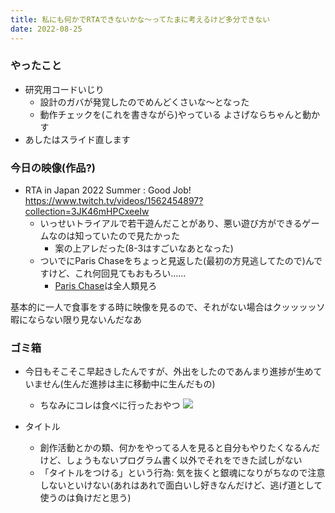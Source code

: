```yaml
---
title: 私にも何かでRTAできないかな～ってたまに考えるけど多分できない
date: 2022-08-25
---
```


### やったこと
+ 研究用コードいじり
  + 設計のガバが発覚したのでめんどくさいな～となった
  + 動作チェックを(これを書きながら)やっている よさげならちゃんと動かす
+ あしたはスライド直します

### 今日の映像(作品?)
+ RTA in Japan 2022 Summer : Good Job! <https://www.twitch.tv/videos/1562454897?collection=3JK46mHPCxeeIw>
  + いっせいトライアルで若干遊んだことがあり、悪い遊び方ができるゲームなのは知っていたので見たかった
    + 案の上アレだった(8-3はすごいなあとなった)
  + ついでにParis Chaseをちょっと見返した(最初の方見逃してたので)んですけど、これ何回見てもおもろい……
    + [Paris Chase](https://www.twitch.tv/videos/1561395958?collection=3JK46mHPCxeeIw)は全人類見ろ 

基本的に一人で食事をする時に映像を見るので、それがない場合はクッッッッソ暇にならない限り見ないんだなあ

### ゴミ箱
+ 今日もそこそこ早起きしたんですが、外出をしたのであんまり進捗が生めていません(生んだ進捗は主に移動中に生んだもの)
  + ちなみにコレは食べに行ったおやつ
    ![](https://fastly.4sqi.net/img/general/590x442/536643856_j2YCZ2RflUmx3u7vKQ8tVdYZV0wn5yOHG_7Z69ni-0k.jpg)

+ タイトル
  + 創作活動とかの類、何かをやってる人を見ると自分もやりたくなるんだけど、しょうもないプログラム書く以外でそれをできた試しがない
  + 「タイトルをつける」という行為: 気を抜くと銀魂になりがちなので注意しないといけない(あれはあれで面白いし好きなんだけど、逃げ道として使うのは負けだと思う)
